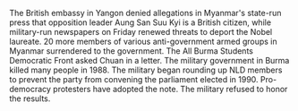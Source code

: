 The British embassy in Yangon denied allegations in Myanmar's state-run press that opposition leader Aung San Suu Kyi is a British citizen, while military-run newspapers on Friday renewed threats to deport the Nobel laureate.
20 more members of various anti-government armed groups in Myanmar surrendered to the government.
The All Burma Students Democratic Front asked Chuan in a letter.
The military government in Burma killed many people in 1988.
The military began rounding up NLD members to prevent the party from convening the parliament elected in 1990.
Pro-democracy protesters have adopted the note.
The military refused to honor the results.

